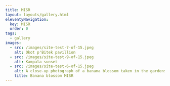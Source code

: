 ```yaml
---
title: MISR
layout: layouts/gallery.html
eleventyNavigation:
  key: MISR
  order: 0
tags:
  - gallery
images:
  - src: /images/site-test-7-of-15.jpeg
    alt: Okot p'Bitek pavillion
  - src: /images/site-test-9-of-15.jpeg
    alt: Kampala sunset
  - src: /images/site-test-6-of-15.jpeg
    alt: A close-up photograph of a banana blossom taken in the gardens of the Makerere Institute for Social Research, Makerere University, Kampala, Uganda.
    title: Banana blossom MISR
---
```


